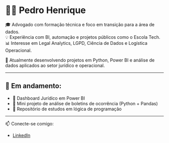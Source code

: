 # 👨‍⚖️ Pedro Henrique

🎓 Advogado com formação técnica e foco em transição para a área de dados.  
💡 Experiência com BI, automação e projetos públicos como o Escola Tech.  
📊 Interesse em Legal Analytics, LGPD, Ciência de Dados e Logística Operacional.

📌 Atualmente desenvolvendo projetos em Python, Power BI e análise de dados aplicados ao setor jurídico e operacional.

---

## 🚧 Em andamento:

- 📍 Dashboard Jurídico em Power BI
- 📍 Mini projeto de análise de boletins de ocorrência (Python + Pandas)
- 📍 Repositório de estudos em lógica de programação

---

📫 Conecte-se comigo:
- [LinkedIn](https://www.linkedin.com/in/pedro-henrique-363943350/)


  <!--

